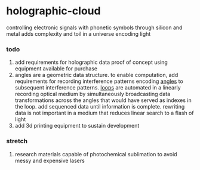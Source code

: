 # holographic-cloud

controlling electronic signals with phonetic symbols through silicon and metal adds complexity and toil in a universe encoding light

### todo
1. add requirements for holographic data proof of concept using equipment available for purchase
1. angles are a geometric data structure. to enable computation, add requirements for recording interference patterns encoding [angles](https://en.wikipedia.org/wiki/Reference_(computer_science)) to subsequent interference patterns. [loops](https://en.wikipedia.org/wiki/For_loop) are automated in a linearly recording optical medium by simultaneously broadcasting data transformations across the angles that would have served as indexes in the loop. add sequenced data until information is complete. rewriting data is not important in a medium that reduces linear search to a flash of light
1. add 3d printing equipment to sustain development

### stretch
1. research materials capable of photochemical sublimation to avoid messy and expensive lasers